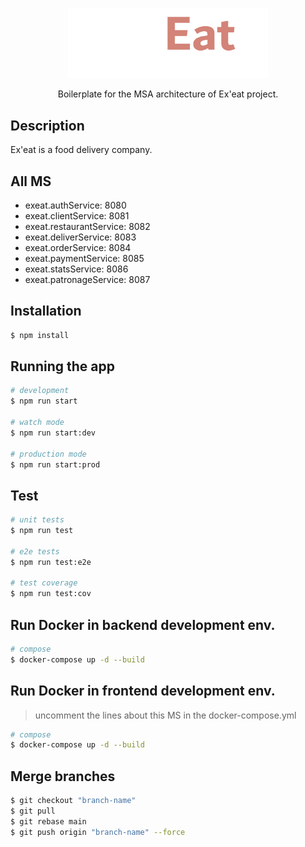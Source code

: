 <p align="center">
  <img src="./exeat-logo.png" width="320" alt="Nest Logo" />
</p>

[circleci-image]: https://img.shields.io/circleci/build/github/nestjs/nest/master?token=abc123def456
[circleci-url]: https://circleci.com/gh/nestjs/nest

  <p align="center">Boilerplate for the MSA architecture of Ex'eat project.</p>

  <!--[![Backers on Open Collective](https://opencollective.com/nest/backers/badge.svg)](https://opencollective.com/nest#backer)
  [![Sponsors on Open Collective](https://opencollective.com/nest/sponsors/badge.svg)](https://opencollective.com/nest#sponsor)-->

## Description

Ex'eat is a food delivery company.

## All MS

- exeat.authService: 8080
- exeat.clientService: 8081
- exeat.restaurantService: 8082
- exeat.deliverService: 8083
- exeat.orderService: 8084
- exeat.paymentService: 8085
- exeat.statsService: 8086
- exeat.patronageService: 8087



## Installation

```bash
$ npm install
```

## Running the app

```bash
# development
$ npm run start

# watch mode
$ npm run start:dev

# production mode
$ npm run start:prod
```

## Test

```bash
# unit tests
$ npm run test

# e2e tests
$ npm run test:e2e

# test coverage
$ npm run test:cov
```

## Run Docker in backend development env.

```bash
# compose 
$ docker-compose up -d --build
```


## Run Docker in frontend development env.

> uncomment the lines about this MS in the docker-compose.yml

```bash
# compose 
$ docker-compose up -d --build
```


## Merge branches

```bash
$ git checkout "branch-name"
$ git pull
$ git rebase main
$ git push origin "branch-name" --force
```